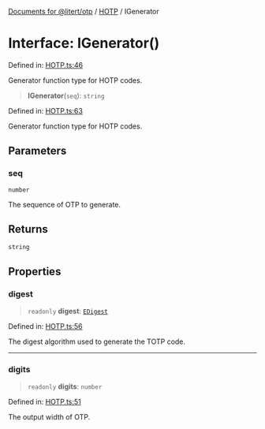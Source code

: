[Documents for @litert/otp](../../index.md) / [HOTP](../index.md) / IGenerator

# Interface: IGenerator()

Defined in: [HOTP.ts:46](https://github.com/litert/otp.js/blob/master/src/lib/HOTP.ts#L46)

Generator function type for HOTP codes.

> **IGenerator**(`seq`): `string`

Defined in: [HOTP.ts:63](https://github.com/litert/otp.js/blob/master/src/lib/HOTP.ts#L63)

Generator function type for HOTP codes.

## Parameters

### seq

`number`

The sequence of OTP to generate.

## Returns

`string`

## Properties

### digest

> `readonly` **digest**: [`EDigest`](../../Constants/enumerations/EDigest.md)

Defined in: [HOTP.ts:56](https://github.com/litert/otp.js/blob/master/src/lib/HOTP.ts#L56)

The digest algorithm used to generate the TOTP code.

***

### digits

> `readonly` **digits**: `number`

Defined in: [HOTP.ts:51](https://github.com/litert/otp.js/blob/master/src/lib/HOTP.ts#L51)

The output width of OTP.
